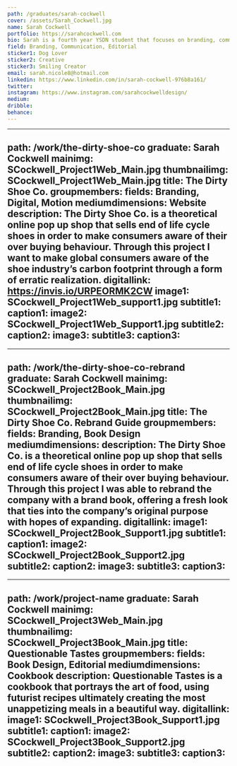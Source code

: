 ```yaml
---
path: /graduates/sarah-cockwell
cover: /assets/Sarah_Cockwell.jpg
name: Sarah Cockwell
portfolio: https://sarahcockwell.com
bio: Sarah is a fourth year YSDN student that focuses on branding, communication and editorial design. She is interested in the creative communication part of design by producing beautiful designs for the eye. She is a hard working, organized designer that is obsessed with making lists and owning almost everything that is yellow or light blue. Sarah is passionate about design because it allows her creative freedom to flow when it comes to challenges and projects. When she isn’t designing, she enjoys her time off by spending time with her friends and her two dogs. She also enjoys taking photography, eating good food and drinking matcha tea lattes. Sarah is excited about graduating and jumping into the design field this summer. She hopes to work in downtown Toronto after graduation, eventually traveling to different counties to continue her work in design.
field: Branding, Communication, Editorial
sticker1: Dog Lover
sticker2: Creative
sticker3: Smiling Creator 
email: sarah.nicole8@hotmail.com
linkedin: https://www.linkedin.com/in/sarah-cockwell-976b8a161/
twitter:
instagram: https://www.instagram.com/sarahcockwelldesign/
medium:
dribble:
behance:
---
```


---
path: /work/the-dirty-shoe-co
graduate: Sarah Cockwell
mainimg: SCockwell_Project1Web_Main.jpg
thumbnailimg: SCockwell_Project1Web_Main.jpg
title: The Dirty Shoe Co.
groupmembers:
fields: Branding, Digital, Motion
mediumdimensions: Website
description: The Dirty Shoe Co. is a theoretical online pop up shop that sells end of life cycle shoes in order to make consumers aware of their over buying behaviour. Through this project I want to make global consumers aware of the shoe industry’s carbon footprint through a form of erratic realization.
digitallink: https://invis.io/URPEORMK2CW
image1: SCockwell_Project1Web_support1.jpg
subtitle1:
caption1:
image2: SCockwell_Project1Web_Support1.jpg
subtitle2:
caption2:
image3:
subtitle3:
caption3:
---

---
path: /work/the-dirty-shoe-co-rebrand
graduate: Sarah Cockwell
mainimg: SCockwell_Project2Book_Main.jpg
thumbnailimg: SCockwell_Project2Book_Main.jpg
title: The Dirty Shoe Co. Rebrand Guide
groupmembers:
fields: Branding, Book Design
mediumdimensions:
description: The Dirty Shoe Co. is a theoretical online pop up shop that sells end of life cycle shoes in order to make consumers aware of their over buying behaviour. Through this project I was able to rebrand the company with a brand book, offering a fresh look that ties into the company’s original purpose with hopes of expanding. 
digitallink:
image1: SCockwell_Project2Book_Support1.jpg
subtitle1:
caption1:
image2: SCockwell_Project2Book_Support2.jpg
subtitle2:
caption2:
image3:
subtitle3:
caption3:
---

---
path: /work/project-name
graduate: Sarah Cockwell
mainimg: SCockwell_Project3Web_Main.jpg
thumbnailimg: SCockwell_Project3Book_Main.jpg
title: Questionable Tastes
groupmembers:
fields: Book Design, Editorial
mediumdimensions: Cookbook
description: Questionable Tastes is a cookbook that portrays the art of food, using futurist recipes ultimately creating the most unappetizing meals in a beautiful way. 
digitallink:
image1: SCockwell_Project3Book_Support1.jpg
subtitle1:
caption1:
image2: SCockwell_Project3Book_Support2.jpg
subtitle2:
caption2:
image3:
subtitle3:
caption3:
---
